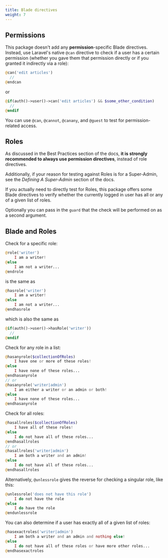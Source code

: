 ```yaml
---
title: Blade directives
weight: 7
---
```


## Permissions
This package doesn't add any **permission**-specific Blade directives. 
Instead, use Laravel's native `@can` directive to check if a user has a certain permission (whether you gave them that permission directly or if you granted it indirectly via a role):

```php
@can('edit articles')
  //
@endcan
```
or
```php
@if(auth()->user()->can('edit articles') && $some_other_condition)
  //
@endif
```

You can use `@can`, `@cannot`, `@canany`, and `@guest` to test for permission-related access.


## Roles 
As discussed in the Best Practices section of the docs, **it is strongly recommended to always use permission directives**, instead of role directives.

Additionally, if your reason for testing against Roles is for a Super-Admin, see the *Defining A Super-Admin* section of the docs.

If you actually need to directly test for Roles, this package offers some Blade directives to verify whether the currently logged in user has all or any of a given list of roles.

Optionally you can pass in the `guard` that the check will be performed on as a second argument.

## Blade and Roles
Check for a specific role:
```php
@role('writer')
    I am a writer!
@else
    I am not a writer...
@endrole
```
is the same as
```php
@hasrole('writer')
    I am a writer!
@else
    I am not a writer...
@endhasrole
```
which is also the same as
```php
@if(auth()->user()->hasRole('writer'))
  //
@endif
```

Check for any role in a list:
```php
@hasanyrole($collectionOfRoles)
    I have one or more of these roles!
@else
    I have none of these roles...
@endhasanyrole
// or
@hasanyrole('writer|admin')
    I am either a writer or an admin or both!
@else
    I have none of these roles...
@endhasanyrole
```
Check for all roles:

```php
@hasallroles($collectionOfRoles)
    I have all of these roles!
@else
    I do not have all of these roles...
@endhasallroles
// or
@hasallroles('writer|admin')
    I am both a writer and an admin!
@else
    I do not have all of these roles...
@endhasallroles
```

Alternatively, `@unlessrole` gives the reverse for checking a singular role, like this:

```php
@unlessrole('does not have this role')
    I do not have the role
@else
    I do have the role
@endunlessrole
```

You can also determine if a user has exactly all of a given list of roles:

```php
@hasexactroles('writer|admin')
    I am both a writer and an admin and nothing else!
@else
    I do not have all of these roles or have more other roles...
@endhasexactroles
```
